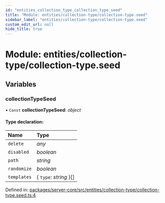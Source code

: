 ```yaml
---
id: "entities_collection_type_collection_type_seed"
title: "Module: entities/collection-type/collection-type.seed"
sidebar_label: "entities/collection-type/collection-type.seed"
custom_edit_url: null
hide_title: true
---
```


# Module: entities/collection-type/collection-type.seed

## Variables

### collectionTypeSeed

• `Const` **collectionTypeSeed**: *object*

#### Type declaration:

| Name | Type |
| :------ | :------ |
| `delete` | *any* |
| `disabled` | *boolean* |
| `path` | *string* |
| `randomize` | *boolean* |
| `templates` | { `type`: *string*  }[] |

Defined in: [packages/server-core/src/entities/collection-type/collection-type.seed.ts:4](https://github.com/xr3ngine/xr3ngine/blob/7e8e151f1/packages/server-core/src/entities/collection-type/collection-type.seed.ts#L4)
